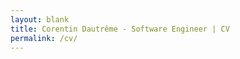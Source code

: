```yaml
---
layout: blank
title: Corentin Dautrême - Software Engineer | CV
permalink: /cv/
---
```


<html>
    <head>
        <style type="text/css">
            html {
                width: 100%;
                height: 100%;
                padding: 0;
                font-family: 'Inter Tight';
                font-family: 'Inter';
            }

            #container {
                position: absolute;
                width: 100%;
                height: 100%;
                left: 0;
                top: 0;
                display: grid;
                grid-template-columns: auto 300px 750px auto;
                grid-template-rows: 50px 150px 150px auto 25px;
            }

            #header-top {
                grid-column-start: 1;
                grid-column-end: 5;
                grid-row-start: 1;
            }

            #header-photo {
                grid-column-start: 1;
                grid-column-end: 3;
                grid-row-start: 2;
                grid-row-end: 4;
            }

            #header-text {
                grid-column-start: 3;
                grid-column-end: 5;
                grid-row-start: 2;
                padding: 20px;
            }

            #header-summary {
                grid-column-start: 3;
                grid-column-end: 4;
                grid-row-start: 3;
                padding: 20px;
                font-size: 18px;
                line-height: 1.3;
            }

            #details {
                grid-column-start: 2;
                grid-column-end: 3;
                grid-row-start: 4;
                border-right: 1px solid #c0c0c0;
            }

            #footer {
                grid-column-start: 1;
                grid-column-end: 5;
                grid-row-start: 5;
            }

            #contact-details {
                overflow-wrap: anywhere;
                font-family: 'Inter Tight';
            }

            #tech-skills {
                min-width: 150px;
            }

            #tech-skills .details-items:not(:nth-child(2)) {
                margin-top: 0.5em;
            }

            #tech-skills .details-item:not(:first-of-type) {
                padding-top: 0.5em;
            }

            #tech-skills .details-items {
                display: block;
            }

            .details-title {
                padding: 1em 0 0.5em 0;
                font-size: 18px !important;
                font-family: 'Inter Tight';
                font-weight: 800;
            }

            #content {
                padding: 0 1em;
                grid-column-start: 3;
                grid-column-end: 4;
                grid-row-start: 4;
            }

            .preferred, .bolder {
                font-weight: 600;
            }

            .highlighted {
                font-weight: 600;
                background: yellow;
            }

            .bold {
                font-weight: bold;
            }

            .tight {
                font-family: 'Inter Tight';
            }

            #header-top, #header-text {
                background: #e0e0e0;
                min-height: 20px;
            }

            #header-photo {
                background: linear-gradient(to bottom, #e0e0e0 50%, transparent 0%); 
            }

            #photo {
                background: #fff;
                background-image: url('https://corentindautreme.github.io/images/cv/photo.jpeg');
                background-size: 180%;
                background-position: top 30% left 70%;
                /*background-size: 100%;*/
                border-radius: 50%;
                border: 1px solid #a0a0a0;
                width: 300px;
                height: 300px;
                margin-left: auto;
                margin-right: 0;
            }

            #header-text {
                display: flex;
                align-items: flex-end;
            }

            #header-name {
                display: inline-block;
                font-size: 36px;
                font-weight: 600;
                font-family: 'Inter Tight';
            }

            #header-pronouns {
                display: inline-block;
                margin-left: 0.5em;
                font-size: 16px;
                font-family: 'Inter Tight';
            }

            #header-subtitle {
                display: flex;
                font-size: 20px;
                margin-top: 0.25em;
            }

            .header-subtitle-item {
                display: flex;
                margin-right: 0.5em;
                justify-content: center;
                font-family: 'Inter Tight';
            }

            .location-line-break {
                display: none;
            }

            .location-line-break:after {
                margin-right: 1em;
            }

            #header-disclaimer-message {
                margin: 0.5em auto;
                padding: 0.25em;
                border: 2px solid black;
                font-weight: bold;
                font-style: italic;
                font-family: 'Inter Tight';
            }

            #download-cv {
                display: flex;
                align-items: center;
                width: fit-content;
                margin-top: 0.5em !important;
                padding: 0 0.5em;
                border-radius: 0.25em;
                background: #000;
                color: #fff;
                font-size: 14px;
                text-decoration: none;
                font-weight: 600;
            }

            #download-cv span {
                margin-left: 0.25em;
            }

            .details-item {
                display: flex;
                align-items: center;
            }

            .details-item i {
                width: 24px;
            }

            .details-item .details-item-text {
                margin-left: 5px;
            }

            .details-item.languages {
                margin-top: 0.25em;
            }

            #contact-details .details-item .btn-copy {
                margin-left: 0.25em;
                color: #a0a0a0;
                cursor: pointer;
            }

            .section-title {
                font-family: 'Inter Tight';
                font-size: 22px;
                display: flex;
                align-items: center;
                justify-content: space-between;
                margin-bottom: 1em;
            }

            .section-title:not(:first-of-type) {
                margin-top: 1em;
            }

            .section-title .title {
                display: flex;
                align-items: center;
                gap: 0.5em;
                font-weight: 600;
            }

            .section-title a {
                text-decoration: none;
            }
            
            .work-experience {
                padding: 0 1em;
                text-align: justify;
            }

            .work-experience:not(:first-of-type) {
                margin-top: 1em;
            }

            .work-experience .company {
                font-family: 'Inter Tight';
                font-size: 20px;
                font-weight: 800;
            }

            .work-experience .position {
                font-size: 16px;
                text-align: left;
                padding-top: 0.5em;
                display: inline-flex;
                align-items: center;
            }

            .work-experience .position .position-segment {
                display: flex;
                align-items: center
            }

            .work-experience .position .position-segment i {
                margin-right: 0.25em;
            }

            .work-experience .position .position-segment:not(:first-of-type) i {
                margin-left: 0.25em;
            }

            .work-experience .summary {
                line-height: 1.3;
            }

            .work-experience-light {
                padding: 0 1em;
                margin-top: 0.5em;
                font-size: 15px;
            }

            .work-experience-light .company {
                font-family: 'Inter Tight';
                display: inline-block;
                font-size: 17px;
                font-weight: 800;
            }

            .techs {
                text-align: left;
                padding: 0.25em 0;
            }

            .tech {
                font-family: 'Inter Tight';
                padding: 0.25em 0.5em;
                margin: 0.25em 0;
                border-radius: 0.25em;
                background: #e0e0e0;
                display: inline-block;
            }

            .work-experience-light .techs {
                display: inline-block;
                font-size: 15px;
                padding: 0;
            }

            .work-experience-light .techs .tech {
                display: inline-block;
                margin: 0;
                font-size: 15px;
            }

            .btn-portfolio {
                --s: 24px; /* control the size*/
                --c1: #0f0f0f;
                --c2: #505050;

                --_s: calc(2*var(--s)) calc(2*var(--s));
                --_g: 35.36% 35.36% at;
                --_c: #0000 66%,var(--c2) 68% 70%,#0000 72%;
                background:
                    radial-gradient(var(--_g) 100% 25%,var(--_c)) var(--s) var(--s)/var(--_s),
                    radial-gradient(var(--_g) 0    75%,var(--_c)) var(--s) var(--s)/var(--_s),
                    radial-gradient(var(--_g) 100% 25%,var(--_c)) 0 0/var(--_s),
                    radial-gradient(var(--_g) 0    75%,var(--_c)) 0 0/var(--_s),
                    repeating-conic-gradient(var(--c1) 0 25%,#0000 0 50%) 0 0/var(--_s),
                    radial-gradient(var(--_c)) 0 calc(var(--s)/2)/var(--s) var(--s)
                    var(--c1);

                display: flex;
                align-items: center;
                gap: 0.25em;
                padding: 0.5em 0.75em;
                border-radius: 0.5em;
                font-size: 16px;
                text-decoration: none;
                color: white;
            }

            .btn-portfolio i.material-symbols-outlined {
                font-size: 16px;
            }

            .side-project {
                display: flex;
                flex-wrap: wrap;
                gap: 0.5em;
                justify-content: center;
                padding: 0 1em;
            }

            .side-project:not(:first-of-type) {
                margin-top: 0.5em;
            }

            .side-project .photo {
                width: 100px;
                height: 100px;
                border-radius: 50%;
                border: 1px solid #a0a0a0;
                background-size: 100%;
            }

            .side-project .description {
                flex: 1;
                text-align: justify;
                word-break: break-word;
                line-height: 1.3;
            }

            .education {
                padding: 0 1em;
                text-align: justify;
            }

            .education .entry {
                margin: 0.25em 0;
            }

            #interests {
                padding: 0 1em;
                text-align: justify;
                line-height: 1.3;
            }

            @media (max-width:325px) {
                .location-line-break {
                    display: inline-block;
                }
            }

            @media (max-width:1079px)  {
                #container {
                    grid-template-columns: auto 200px auto;
                    grid-template-rows: unset;
                    grid-auto-rows: minmax(min-content, max-content);
                }

                #header-top {
                    grid-column-start: 1;
                    grid-column-end: 4;
                    grid-row-start: 1;
                }

                #header-photo {
                    grid-column-start: 1;
                    grid-column-end: 4;
                    grid-row-start: 2;
                    grid-row-end: 3;
                }

                #header-text {
                    grid-column-start: 1;
                    grid-column-end: 4;
                    grid-row-start: 3;
                    padding: 1em 0;
                    background: none;
                }

                #header-pronouns {
                    margin: 0;
                }

                #header-summary {
                    grid-column-start: 1;
                    grid-column-end: 4;
                    grid-row-start: 4;
                    padding-top: 0;
                    text-align: center;
                }

                #header-disclaimer-message {
                    max-width: 90%;
                }

                #details {
                    grid-column-start: 1;
                    grid-column-end: 4;
                    grid-row-start: 5;
                    margin: 0 1em;
                    padding-bottom: 1em;
                    border: 1px solid #c0c0c0;
                    border-width: 1px 0;
                }

                #details .details-block .details-title {
                    text-align: center;
                }

                #tech-skills {
                    font-size: 0px;
                }

                #tech-skills div {
                    font-size: initial;
                }

                #tech-skills .details-items, #tech-skills .gap {
                    display: inline-block;
                    margin: 0 !important;
                    vertical-align: top;
                    width: 47.5%;
                }

                #tech-skills .details-item {
                    padding-top: 0;
                }

                #tech-skills .gap {
                    width: 5%;
                }

                #content {
                    grid-column-start: 1;
                    grid-column-end: 4;
                    grid-row-start: 6;
                    padding: 0 1em 1em;
                }

                .section-title {
                    padding-top: 1em;
                }

                .section-title:not(:first-of-type) {
                    margin-top: 0;
                }

                #photo {
                    margin: 0 auto;
                    width: 200px;
                    height: 200px;
                }

                #header-text {
                    align-items: center;
                }

                #header-text-content {
                    margin: 0 auto;
                    text-align: center;
                }

                #header-text-content > div {
                    display: block;
                    margin: 0 auto;
                }

                .header-subtitle-item {
                    margin: 0;
                }

                #header-text-content a {
                    margin: 0 auto;
                }

                .work-experience, .work-experience-light, .side-project, .education, #interests {
                    padding: 0;
                }

                .side-project {
                    flex-direction: column;
                    align-items: center;
                }

                #footer {
                    grid-column-start: 1;
                    grid-column-end: 4;
                    grid-row-start: 7;
                    height: 20px;
                }
            }
        </style>
        <link rel="stylesheet" href="https://fonts.googleapis.com/css2?family=Material+Symbols+Outlined:opsz,wght,FILL,GRAD@20..48,100..700,0,0" />
        <link rel="stylesheet" href="https://fonts.googleapis.com/css2?family=Inter+Tight:wght@200..800">
        <link rel="stylesheet" href="https://fonts.googleapis.com/css2?family=Inter:wght@200..800">
        <meta name="viewport" content="width=device-width, user-scalable=no">
        <meta property="og:title" content="Corentin Dautrême - Software Engineer | CV" />
        <meta property="og:description" content="29 y.o. software engineer looking for an EMEA full-remote position" />
        <meta property="og:image" content="https://corentindautreme.github.io/images/cv/card.png" />
        <title>{% if page.title %}{{ page.title }}{% endif %}</title>
        <script>
            function pdfMode () {
                document.querySelectorAll("i.btn-copy").forEach((button) => {
                    button.style.display = "none";
                });
                document.querySelector("#download-cv").style.display = "none";
            }
            document.addEventListener("DOMContentLoaded", function(event) {
                document.querySelectorAll("i.btn-copy").forEach((button) => {
                    button.addEventListener('click', () => {
                        navigator.clipboard.writeText(button.previousSibling.textContent).then(function() {
                            button.innerHTML = "check";
                        }, function(err) {
                            // fail silently
                        });
                    });
                });
            });
        </script>
    </head>
    <body>
        <div id="container">
            <div id="header-top"></div>
            <div id="header-photo">
                <div id="photo"></div>
            </div>
            <div id="header-text">
                <div id="header-text-content">
                    <div id="header-name">Corentin Dautrême</div><div id="header-pronouns">he/him</div>
                    <div id="header-subtitle">
                        <div>
                            <div class="header-subtitle-item">
                                29 - Software Engineer
                            </div>
                        </div>
                        <div>
                            <div class="header-subtitle-item">
                                <i class="material-symbols-outlined" style="margin-right: 0.25em">place</i><span>Sarajevo, Bosnia and&nbsp;<br class="location-line-break">Herzegovina</span>
                            </div>
                        </div>
                    </div>
                    <div id="header-disclaimer">
                        <div id="header-disclaimer-message">
                            Looking for a full-time software engineer position from <span class="highlighted bold">Sarajevo</span> (on-site, hybrid, or full-remote)
                        </div>
                        <a id="download-cv" href="https://corentindautreme.github.io/files/cv_corentin_dautreme_software_engineer.pdf" download="cv_corentin_dautreme_software_engineer.pdf">
                            <i class="material-symbols-outlined">download</i>
                            <span>Download this CV as PDF</span>
                        </a>
                    </div>
                </div>
           </div>
           <div id="header-summary">
               Hi! I'm Corentin, a software engineer with 7 years of work experience in backend <span class="highlighted">Java/Spring Boot</span> development, <span class="highlighted">Kubernetes</span>, <span class="highlighted">Jenkins CI/CD pipelines</span>, <span class="highlighted">Python</span>, and an interest in frontend development, UX, and more generally making my users' life easier.
           </div>
            <div id="details">
                <div id="contact-details" class="details-block">
                    <div class="details-title">Contact</div>
                    <div class="details-items">
                        <div class="details-item">
                            <i class="material-symbols-outlined">mail</i>
                            <span class="details-item-text preferred">dautreme.corentin@gmail.com</span><i class="btn-copy material-symbols-outlined">content_copy</i>
                        </div>
                        <div class="details-item">
                            <i class="material-symbols-outlined">call</i>
                            <span class="details-item-text">00336XXXXXX57</span><i class="btn-copy material-symbols-outlined">content_copy</i>
                        </div>
                        <div class="details-item languages">
                            <i class="material-symbols-outlined">language</i>
                            <span class="details-item-text">
                                <div><span class="preferred">English</span>, <span class="preferred">French</span> - Bilingual (C2)</div>
                                <div><span class="preferred">Swedish</span>, Spanish - Experienced (C1)</div>
                                <div>Bosnian - Beginner (A1)</div>
                            </span>
                        </div>
                    </div>
                </div>
                <div id="tech-skills" class="details-block">
                    <div class="details-title">Skills</div>
                    <div class="details-items">
                        <div class="details-item">
                            <i class="material-symbols-outlined">data_object</i>
                            <span class="details-item-text">Backend development</span>
                        </div>
                        <div class="tech">Java 11</div>
                        <div class="tech">Spring Boot 2</div>
                        <div class="tech">Python 3</div>
                        <div class="details-item">
                            <i class="material-symbols-outlined">code</i>
                            <span class="details-item-text">Frontend development</span>
                        </div>
                        <div class="tech">Next.js 15</div>
                        <div class="tech">React</div>
                        <div class="tech">HTML</div>
                        <div class="tech">CSS</div>
                        <div class="tech">Javascript</div>

                        <div class="details-item">
                            <i class="material-symbols-outlined">code</i>
                            <span class="details-item-text">SCM</span>
                        </div>
                        <div class="tech">Git</div>
                        <div class="tech">Github</div>

                        <div class="details-item">
                            <i class="material-symbols-outlined">mail</i>
                            <span class="details-item-text">Messaging</span>
                        </div>
                        <div class="tech">RabbitMQ</div>
                    </div>

                    <div class="gap"></div>

                    <div class="details-items">
                        <div class="details-item">
                            <i class="material-symbols-outlined">deployed_code</i>
                            <span class="details-item-text">CI/CD</span>
                        </div>
                        <div class="tech">Kubernetes</div>
                        <div class="tech">Helm</div>
                        <div class="tech">Jenkins</div>
                        <div class="tech">GitHub Actions</div>
                        <div class="tech">Vercel</div>

                        <div class="details-item">
                            <i class="material-symbols-outlined">monitoring</i>
                            <span class="details-item-text">Observability</span>
                        </div>
                        <div class="tech">Elasticsearch</div>
                        <div class="tech">Kibana</div>
                        <div class="tech">Logstash</div>
                        <div class="tech">Metricbeat</div>
                        <div class="tech">APM</div>
                        <div class="tech">Elastic watcher</div>
                    </div>
                </div>
            </div>
            <div id="content">
                <div class="section-title" id="work-experience">
                    <div class="title">
                        <i class="material-symbols-outlined">work</i>
                        <span>Work experience</span>
                    </div>
                </div>
                <div class="work-experience">
                    <div class="company">Société Générale CIB (Corporate and Investment Banking)</div>
                    <div class="position" style="display: flex;align-items: center; flex-wrap: wrap;">
                        <!-- Group in a .position-segment what you don't want flex-wrap to break, e.g. icon + first word of sentence -->
                        <div class="position-segment">
                            <i class="material-symbols-outlined">person</i>
                            Software&nbsp;
                        </div>
                        Engineer
                        <div class="position-segment">
                            <i class="material-symbols-outlined">calendar_month</i>
                            since&nbsp;
                        </div>
                        Sep 2018 (6+ years)
                        <div class="position-segment">
                            <i class="material-symbols-outlined">place</i>
                            Paris&nbsp;
                        </div>
                        La Défense
                    </div>
                    <div class="techs">
                        <div class="tech">Java 8/11</div>
                        <div class="tech">Spring Boot 2</div>
                        <div class="tech">REST APIs</div>
                        <div class="tech">Kubernetes</div>
                        <div class="tech">Elastic</div>
                        <div class="tech">Jenkins</div>
                    </div>
                    <div class="summary">
                        Design and development of REST APIs and scheduled batches, and rewrite of a low latency, high-throughput pre-deal check application for trading, for the client portfolio management system of the bank's prime brokerage business (<span class="bolder">Java 8/11</span>, <span class="bolder">Spring Boot 2</span>, <span class="bolder">RabbitMQ</span>, <span class="bolder">PostgreSQL</span>, <span class="bolder">Kubernetes</span>); enhancement of the CI/CD pipelines (<span class="bolder">Jenkins</span>, <span class="bolder">Helm</span>); enrichment of the monitoring and alerting (<span class="bolder">Elastic stack</span>); and lead of the <span class="bolder">Agile activities</span> of the team (daily meetings, backlog reviews, retrospectives and prioritization with the product owners).
                    </div>
                </div>
                <div class="work-experience">
                    <div class="company">Société Générale CIB (Corporate and Investment Banking)</div>
                    <div class="position" style="display: flex;align-items: center; flex-wrap: wrap;">
                        <!-- Group in a .position-segment what you don't want flex-wrap to break, e.g. icon + first word of sentence -->
                        <div class="position-segment">
                            <i class="material-symbols-outlined">person</i>
                            Software&nbsp;
                        </div>
                        Development Intern
                        <div class="position-segment">
                            <i class="material-symbols-outlined">calendar_month</i>
                            Feb -&nbsp;
                        </div>
                        Aug 2018 (6 months)
                        <div class="position-segment">
                            <i class="material-symbols-outlined">place</i>
                            Paris&nbsp;
                        </div>
                        La Défense
                    </div>
                    <div class="techs">
                        <div class="tech">Python 3</div>
                        <div class="tech">Jenkins</div>
                        <div class="tech">Javascript</div>
                    </div>
                    <div class="summary">
                        Design and implementation of a code-learning framework for the sales staff of the bank's front office. A dozen interactive sessions were organized where participants with no coding experience were paired with developers to implement an API that was automatically redeployed via a Jenkins pipeline. Successful calls to this API granted the participants points.
                    </div>
                </div>
                <div class="work-experience-light">
                    <span class="company">Sopra Steria</span> Web development (Internship) · Jun - Aug 2016 (3 months)
                    <span class="techs">
                        <span class="tech">Javascript</span>
                    </span>
                </div>
                <div class="work-experience-light">
                    <span class="company">B.F.S Feeli</span> Mobile app development (Internship) · Apr - Jun 2015 (3 months)
                    <span class="techs">
                        <span class="tech">AngularJS</span>
                        <span class="tech">Ionic</span>
                    </span>
                </div>
                <div class="work-experience-light">
                    <span class="company">Allianz France</span> Direction of Operations (Summer job) · Jul - Aug 2015 (2 months)
                    <span class="techs">
                        <span class="tech">Non-IT</span>
                    </span>
                </div>

                <div class="section-title" id="side-projects">
                    <div class="title">
                        <i class="material-symbols-outlined">temp_preferences_custom</i>
                        <span>Side projects</span>
                    </div>
                    <a href="https://corentindautreme.github.io/portfolio">
                        <div class="btn-portfolio">
                            Portfolio
                            <i class="material-symbols-outlined">open_in_new</i>
                        </div>
                    </a>
                </div>
                <div id="side-projects">
                    <div class="side-project">
                        <div class="photo" style="background-image: url('https://corentindautreme.github.io/images/cv/lys.png');"></div>
                        <div class="description">
                            Lys, a <span class="bolder">Python</span> on <span class="bolder">AWS Lambda</span>-powered social media bot (Bluesky, Threads, X) posting regular calendar reminders, with custom-made companion <span class="bolder">Next.js management web app</span>, smart date suggestion scraping script, and public calendar (<a href="https://lyseurovision.github.io">https://lyseurovision.github.io</a>). Running on a zero-cost target, requiring workaround and business case refinement.
                            <div class="techs">
                                <div class="tech">Python 3</div>
                                <div class="tech">Next.js 15</div>
                                <div class="tech">AWS Lambda</div>
                                <div class="tech">AWS DynamoDB</div>
                                <div class="tech">AWS Javascript SDK</div>
                                <div class="tech">Vercel</div>
                                <div class="tech">GitHub Actions</div>
                                <div class="tech">AWS Java SDK</div>
                                <div class="tech">Kotlin/Android SDK</div>
                            </div>
                        </div>
                    </div>
                    <div class="side-project">
                        <div class="photo" style="background-image: url('https://corentindautreme.github.io/images/cv/logo_generator.png');"></div>
                        <div class="description">
                            A live Javascript/CSS generator inspired by the programmatically-generated logo of the 2021 Eurovision Song Contest that was conceived using the geographical data of all 39 participating countries. Can be accessed at <a href="https://corentindautreme.github.io/esc-2021-generator/">https://corentindautreme.github.io/esc-2021-generator/</a>.
                            <div class="techs">
                                <div class="tech">HTML5</div>
                                <div class="tech">CSS3</div>
                                <div class="tech">Javascript</div>
                            </div>
                        </div>
                    </div>
                </div>

                <div class="section-title">
                    <div class="title">
                        <i class="material-symbols-outlined">school</i>
                        <span>Education</span>
                    </div>
                </div>
                <div class="education">
                    <div class="entry"><span class="highlighted">Engineer's degree, Computer Science</span> at <span class="bolder">INSA Lyon, France</span> (2015-2018)</div>
                </div>
                <div class="education">
                    <div class="entry">Erasmus+ exchange at <span class="bolder">Lund University, Sweden</span> (2016-2017)</div>
                </div>
                <div class="education">
                    <div class="entry"><span class="highlighted">DUT (University Diploma of Technology), Computer Science</span> at <span class="bolder">IUT de Paris, France</span> (2013-2015)</div>
                </div>

                <div class="section-title">
                    <div class="title">
                        <i class="material-symbols-outlined">celebration</i>
                        <span>Interests</span>
                    </div>
                </div>

                <div id="interests">I like playing video games, watching tennis, traveling & taking pretty photos on the way, and fiddling with web development in my free time.</div>
            </div>
            <div id="footer"></div>
        </div>
    </body>
</html>